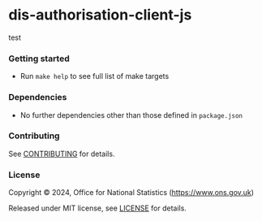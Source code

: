 # dis-authorisation-client-js
test

### Getting started

* Run `make help` to see full list of make targets

### Dependencies

* No further dependencies other than those defined in `package.json`

### Contributing

See [CONTRIBUTING](CONTRIBUTING.md) for details.

### License

Copyright © 2024, Office for National Statistics (https://www.ons.gov.uk)

Released under MIT license, see [LICENSE](LICENSE.md) for details.

